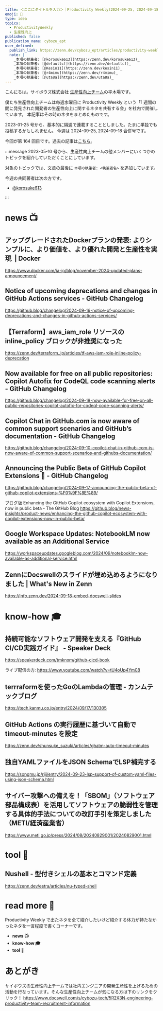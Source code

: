```yaml
---
title: ＜ここにタイトルを入力＞｜Productivity Weekly(2024-09-25, 2024-09-18)
emoji: 🐸
type: idea
topics:
  - ProductivityWeekly
  - 生産性向上
published: false
publication_name: cybozu_ept
user_defined: 
  publish_link: https://zenn.dev/cybozu_ept/articles/productivity-weekly-20240925
  note: |
    _本項の執筆者: [@korosuke613](https://zenn.dev/korosuke613)_
    _本項の執筆者: [@defaultcf](https://zenn.dev/defaultcf)_
    _本項の執筆者: [@Kesin11](https://zenn.dev/kesin11)_
    _本項の執筆者: [@r4mimu](https://zenn.dev/r4mimu)_
    _本項の執筆者: [@uta8a](https://zenn.dev/uta8a)_
---
```


こんにちは。サイボウズ株式会社 [生産性向上チーム](https://www.docswell.com/s/cybozu-tech/5R2X3N-engineering-productivity-team-recruitment-information)の平木場です。

僕たち生産性向上チームは毎週水曜日に Productivity Weekly という「1 週間の間に発見された開発者の生産性向上に関するネタを共有する会」を社内で開催しています。
本記事はその時のネタをまとめたものです。


2023-01-25 号から、基本的に隔週で連載することとしました。たまに単独でも投稿するかもしれません。
今週は 2024-09-25, 2024-09-18 合併号です。

今回が第 164 回目です。過去の記事は[こちら](https://zenn.dev/topics/productivityweekly?order=latest)。

:::message
2023-05-10 号から、生産性向上チームの他メンバーにいくつかのトピックを紹介していただくことにしています。

対象のトピックでは、文章の最後に `本項の執筆者: <執筆者名>` を追加しています。

今週の共同著者は次の方です。
- [@korosuke613](https://zenn.dev/korosuke613)
<!-- - [@defaultcf](https://zenn.dev/defaultcf) -->
<!-- - [@Kesin11](https://zenn.dev/kesin11) -->
<!-- - [@r4mimu](https://zenn.dev/r4mimu) -->
<!-- - [@uta8a](https://zenn.dev/uta8a) -->
<!-- - [@ajfAfg](https://zenn.dev/arjef) -->

:::

# news 📺

## アップグレードされたDockerプランの発表: よりシンプルに、より価値を、より優れた開発と生産性を実現  | Docker
https://www.docker.com/ja-jp/blog/november-2024-updated-plans-announcement/

## Notice of upcoming deprecations and changes in GitHub Actions services - GitHub Changelog
https://github.blog/changelog/2024-09-16-notice-of-upcoming-deprecations-and-changes-in-github-actions-services/

## 【Terraform】aws_iam_role リソースの inline_policy ブロックが非推奨になった
https://zenn.dev/terraform_jp/articles/tf-aws-iam-role-inline-policy-deprecation

## Now available for free on all public repositories: Copilot Autofix for CodeQL code scanning alerts - GitHub Changelog
https://github.blog/changelog/2024-09-18-now-available-for-free-on-all-public-repositories-copilot-autofix-for-codeql-code-scanning-alerts/

## Copilot Chat in GitHub.com is now aware of common support scenarios and GitHub’s documentation - GitHub Changelog
https://github.blog/changelog/2024-09-10-copilot-chat-in-github-com-is-now-aware-of-common-support-scenarios-and-githubs-documentation/

## Announcing the Public Beta of GitHub Copilot Extensions 🎉 - GitHub Changelog
https://github.blog/changelog/2024-09-17-announcing-the-public-beta-of-github-copilot-extensions-%F0%9F%8E%89/

ブログ版
Enhancing the GitHub Copilot ecosystem with Copilot Extensions, now in public beta - The GitHub Blog
https://github.blog/news-insights/product-news/enhancing-the-github-copilot-ecosystem-with-copilot-extensions-now-in-public-beta/

## Google Workspace Updates: NotebookLM now available as an Additional Service
https://workspaceupdates.googleblog.com/2024/09/notebooklm-now-available-as-additional-service.html

## ZennにDocswellのスライドが埋め込めるようになりました | What's New in Zenn
https://info.zenn.dev/2024-09-18-embed-docswell-slides

# know-how 🎓

## 持続可能なソフトウェア開発を支える『GitHub CI/CD実践ガイド』 - Speaker Deck
https://speakerdeck.com/tmknom/github-cicd-book

ライブ配信の方: https://www.youtube.com/watch?v=tU4oUp4Ym08

## terrraformを使ったGoのLambdaの管理 - カンムテックブログ
https://tech.kanmu.co.jp/entry/2024/09/17/130305

## GitHub Actions の実行履歴に基づいて自動で timeout-minutes を設定
https://zenn.dev/shunsuke_suzuki/articles/ghatm-auto-timeout-minutes

## 独自YAMLファイルをJSON SchemaでLSP補完する
https://songmu.jp/riji/entry/2024-09-23-lsp-support-of-custom-yaml-files-using-json-schema.html

## サイバー攻撃への備えを！「SBOM」（ソフトウェア部品構成表）を活用してソフトウェアの脆弱性を管理する具体的手法についての改訂手引を策定しました （METI/経済産業省）
https://www.meti.go.jp/press/2024/08/20240829001/20240829001.html

# tool 🔨

## Nushell - 型付きシェルの基本とコマンド定義
https://zenn.dev/estra/articles/nu-typed-shell

# read more 🍘
Productivity Weekly で出たネタを全て紹介したいけど紹介する体力が持たなかったネタを一言程度で書くコーナーです。

- **news 📺**
- **know-how 🎓**
- **tool 🔨**

# あとがき


サイボウズの生産性向上チームでは社内エンジニアの開発生産性を上げるための活動を行なっています。そんな生産性向上チームが気になる方は下のリンクをクリック！
https://www.docswell.com/s/cybozu-tech/5R2X3N-engineering-productivity-team-recruitment-information

<!-- :::message すみません、今週もおまけはお休みです...:::-->

<!-- ## omake 🃏: -->
<!-- 今週のおまけです。-->
